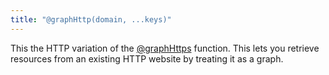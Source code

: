 ```yaml
---
title: "@graphHttp(domain, ...keys)"
---
```


This the HTTP variation of the [@graphHttps](@graphHttps.html) function. This lets you retrieve resources from an existing HTTP website by treating it as a graph.
